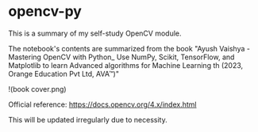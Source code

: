 # opencv-py
This is a summary of my self-study OpenCV module. 

The notebook's contents are summarized from the book "Ayush Vaishya - Mastering OpenCV with Python_ Use NumPy, Scikit, TensorFlow, and Matplotlib to learn Advanced algorithms for Machine Learning th (2023, Orange Education Pvt Ltd, AVA™)"

!(book cover.png)

Official reference: https://docs.opencv.org/4.x/index.html

This will be updated irregularly due to necessity.
